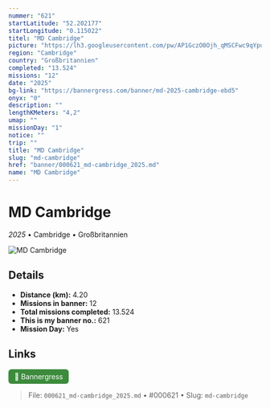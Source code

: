 ```yaml
---
nummer: "621"
startLatitude: "52.202177"
startLongitude: "0.115022"
titel: "MD Cambridge"
picture: "https://lh3.googleusercontent.com/pw/AP1GczO0Ojh_qMSCFwc9qYpuZgbvqmDsFigFz5SXk_YUg-RbRDMBHDiQ2kLFc5eRmLI3Hz8DlT5AsDmRwrnRIXgMTq7wABkRtV_Cllq-t9pnZWXilzvgjz_AjjhnxnQX-23zmJjy0N_ZVcL_mUk4K0zYKV_izQ"
region: "Cambridge"
country: "Großbritannien"
completed: "13.524"
missions: "12"
date: "2025"
bg-link: "https://bannergress.com/banner/md-2025-cambridge-ebd5"
onyx: "0"
description: ""
lengthKMeters: "4,2"
umap: ""
missionDay: "1"
notice: ""
trip: ""
title: "MD Cambridge"
slug: "md-cambridge"
href: "banner/000621_md-cambridge_2025.md"
name: "MD Cambridge"
---
```

# MD Cambridge

*2025* • Cambridge • Großbritannien

![MD Cambridge](https://lh3.googleusercontent.com/pw/AP1GczO0Ojh_qMSCFwc9qYpuZgbvqmDsFigFz5SXk_YUg-RbRDMBHDiQ2kLFc5eRmLI3Hz8DlT5AsDmRwrnRIXgMTq7wABkRtV_Cllq-t9pnZWXilzvgjz_AjjhnxnQX-23zmJjy0N_ZVcL_mUk4K0zYKV_izQ)



## Details
- **Distance (km):** 4.20
- **Missions in banner:** 12
- **Total missions completed:** 13.524
- **This is my banner no.:** 621
- **Mission Day:** Yes




## Links
<a href="https://bannergress.com/banner/md-2025-cambridge-ebd5" target="_blank" style="display:inline-block;margin-right:8px;padding:6px 12px;background:#3c8b3c;color:#fff;text-decoration:none;border-radius:6px;">🔗 Bannergress</a>



> File: `000621_md-cambridge_2025.md`
> • #000621
> • Slug: `md-cambridge`
